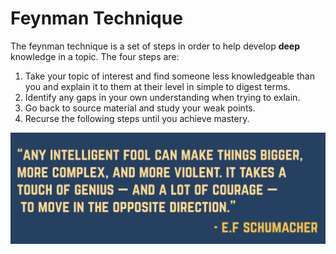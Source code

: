 # Feynman Technique

The feynman technique is a set of steps in order to help develop **deep**
knowledge in a topic.  The four steps are:

1.  Take your topic of interest and find someone less knowledgeable than you and explain it to them at their level in simple to digest terms.
2.  Identify any gaps in your own understanding when trying to exlain.
3.  Go back to source material and study your weak points.
4.  Recurse the following steps until you achieve mastery.

![Genius Quote](./assets/genius.png)
